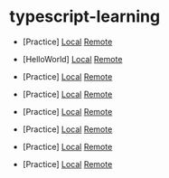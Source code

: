 # typescript-learning
- [Practice] [Local](00-practice)
             [Remote](https://github.com/Aqilzeka/typescript-learning/tree/master/00-practice)

- [HelloWorld] [Local](01-helloworld)
               [Remote](https://github.com/Aqilzeka/typescript-learning/tree/master/01-helloworld)

- [Practice] [Local](02-variables)
             [Remote](https://github.com/Aqilzeka/typescript-learning/tree/master/02-variables)

- [Practice] [Local](03-loops-and-arrays)
             [Remote](https://github.com/Aqilzeka/typescript-learning/tree/master/03-loops-and-arrays)

- [Practice] [Local](04-classes)
             [Remote](https://github.com/Aqilzeka/typescript-learning/tree/master/04-classes)

- [Practice] [Local](05-inheritance)
             [Remote](https://github.com/Aqilzeka/typescript-learning/tree/master/05-inheritance)

- [Practice] [Local](06-abstract-classes)
             [Remote](https://github.com/Aqilzeka/typescript-learning/tree/master/06-abstract-classes)

- [Practice] [Local](07-interfaces)
             [Remote](https://github.com/Aqilzeka/typescript-learning/tree/master/07-interfaces)
